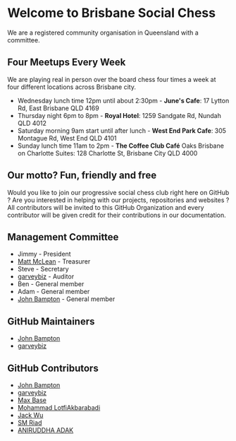 # Welcome to Brisbane Social Chess

We are a registered community organisation in Queensland with a committee.

## Four Meetups Every Week

We are playing real in person over the board chess four times a week at four different locations across Brisbane city.

- Wednesday lunch time 12pm until about 2:30pm - **June's Cafe**: 17 Lytton Rd, East Brisbane QLD 4169
- Thursday night 6pm to 8pm - **Royal Hotel**: 1259 Sandgate Rd, Nundah QLD 4012
- Saturday morning 9am start until after lunch - **West End Park Cafe**: 305 Montague Rd, West End QLD 4101
- Sunday lunch time 11am to 2pm - **The Coffee Club Café** Oaks Brisbane on Charlotte Suites: 128 Charlotte St, Brisbane City QLD 4000

## Our motto? Fun, friendly and free

Would you like to join our progressive social chess club right here on GitHub ? Are you interested in helping with our
projects, repositories and websites ? All contributors will be invited to this GitHub Organization and every contributor will be
given credit for their contributions in our documentation. 

## Management Committee

- Jimmy - President
- [Matt McLean](https://github.com/EmikoAlice497) - Treasurer
- Steve - Secretary
- [garveybiz](https://github.com/garveybiz) - Auditor
- Ben - General member
- Adam - General member
- [John Bampton](https://github.com/jbampton) - General member

## GitHub Maintainers

- [John Bampton](https://github.com/jbampton)
- [garveybiz](https://github.com/garveybiz)

## GitHub Contributors

- [John Bampton](https://github.com/jbampton)
- [garveybiz](https://github.com/garveybiz)
- [Max Base](https://github.com/BaseMax)
- [Mohammad LotfiAkbarabadi](https://github.com/pedramcvx1)
- [Jack Wu](https://github.com/jackneer)
- [SM Riad](https://github.com/smriad)
- [ANIRUDDHA ADAK](https://github.com/aniruddhaadak80)
